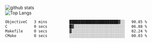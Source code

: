![github stats](https://github-readme-stats.vercel.app/api?username=AndreFerreira5&show_icons=true&theme=dark&count_private=true)
<br>
![Top Langs](https://github-readme-stats.vercel.app/api/top-langs/?username=AndreFerreira5&layout=compact&theme=dark)
<br>
<!--START_SECTION:waka-->

```txt
ObjectiveC   3 mins          ██████████████████████▓░░   90.85 %
C            0 secs          █▓░░░░░░░░░░░░░░░░░░░░░░░   06.88 %
Makefile     0 secs          ▓░░░░░░░░░░░░░░░░░░░░░░░░   02.24 %
CMake        0 secs          ░░░░░░░░░░░░░░░░░░░░░░░░░   00.03 %
```

<!--END_SECTION:waka-->
